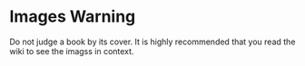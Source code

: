 # Images Warning 
Do not judge a book by its cover. 
It is highly recommended that you read the wiki to see the imagss in context.
